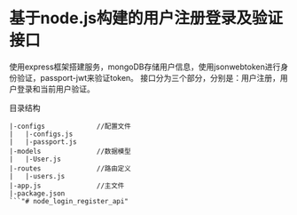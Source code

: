 # 基于node.js构建的用户注册登录及验证接口

使用express框架搭建服务，mongoDB存储用户信息，使用jsonwebtoken进行身份验证，passport-jwt来验证token。
接口分为三个部分，分别是：用户注册，用户登录和当前用户验证。

目录结构

```tree
|-configs             //配置文件
|   |-configs.js
|   |-passport.js
|-models              //数据模型
|   |-User.js
|-routes              //路由定义
|   |-users.js
|-app.js              //主文件
|-package.json
```"# node_login_register_api" 
